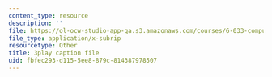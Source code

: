 ```yaml
---
content_type: resource
description: ''
file: https://ol-ocw-studio-app-qa.s3.amazonaws.com/courses/6-033-computer-system-engineering-spring-2018/fbfec293d1155ee8879c814387978507_r2_-2KW76ec.vtt
file_type: application/x-subrip
resourcetype: Other
title: 3play caption file
uid: fbfec293-d115-5ee8-879c-814387978507
---
```

